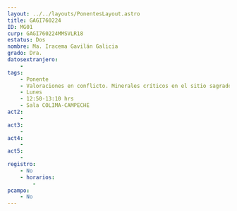 ```yaml
---
layout: ../../layouts/PonentesLayout.astro
title: GAGI760224
ID: MG01
curp: GAGI760224MMSVLR18 
estatus: Dos
nombre: Ma. Iracema Gavilán Galicia
grado: Dra.
datosextranjero:
    - 
tags:
    - Ponente
    - Valoraciones en conflicto. Minerales críticos en el sitio sagrado Natural Wirikua, S.L.P.
    - Lunes
    - 12:50-13:10 hrs
    - Sala COLIMA-CAMPECHE
act2: 
    - 
act3: 
    - 
act4: 
    - 
act5: 
    - 
registro:
    - No
    - horarios:
        -
pcampo:
    - No
---
```


